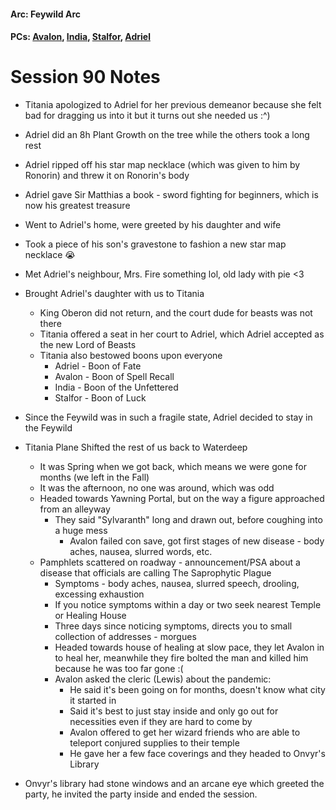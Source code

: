#### Arc: Feywild Arc
#### PCs: [Avalon](PCs/Current/Avalon.md), [India](PCs/Current/India.md), [Stalfor](PCs/Current/Stalfor.md), [Adriel](PCs/Current/Adriel.md)

# Session 90 Notes
- Titania apologized to Adriel for her previous demeanor because she felt bad for dragging us into it but it turns out she needed us :^)
- Adriel did an 8h Plant Growth on the tree while the others took a long rest
- Adriel ripped off his star map necklace (which was given to him by Ronorin) and threw it on Ronorin's body

- Adriel gave Sir Matthias a book - sword fighting for beginners, which is now his greatest treasure

- Went to Adriel's home, were greeted by his daughter and wife
- Took a piece of his son's gravestone to fashion a new star map necklace 😭
- Met Adriel's neighbour, Mrs. Fire something lol, old lady with pie <3

- Brought Adriel's daughter with us to Titania
	- King Oberon did not return, and the court dude for beasts was not there
	- Titania offered a seat in her court to Adriel, which Adriel accepted as the new Lord of Beasts
	- Titania also bestowed boons upon everyone
		- Adriel - Boon of Fate
		- Avalon - Boon of Spell Recall
		- India - Boon of the Unfettered
		- Stalfor - Boon of Luck
- Since the Feywild was in such a fragile state, Adriel decided to stay in the Feywild

- Titania Plane Shifted the rest of us back to Waterdeep
	- It was Spring when we got back, which means we were gone for months (we left in the Fall)
	- It was the afternoon, no one was around, which was odd
	- Headed towards Yawning Portal, but on the way a figure approached from an alleyway
		- They said "Sylvaranth" long and drawn out, before coughing into a huge mess
			- Avalon failed con save, got first stages of new disease - body aches, nausea, slurred words, etc.
	- Pamphlets scattered on roadway - announcement/PSA about a disease that officials are calling The Saprophytic Plague
		- Symptoms - body aches, nausea, slurred speech, drooling, excessing exhaustion
		- If you notice symptoms within a day or two seek nearest Temple or Healing House
		- Three days since noticing symptoms, directs you to small collection of addresses - morgues
		- Headed towards house of healing at slow pace, they let Avalon in to heal her, meanwhile they fire bolted the man and killed him because he was too far gone :(
		- Avalon asked the cleric (Lewis) about the pandemic:
			- He said it's been going on for months, doesn't know what city it started in
			- Said it's best to just stay inside and only go out for necessities even if they are hard to come by
			- Avalon offered to get her wizard friends who are able to teleport conjured supplies to their temple
			- He gave her a few face coverings and they headed to Onvyr's Library

- Onvyr's library had stone windows and an arcane eye which greeted the party, he invited the party inside and ended the session.